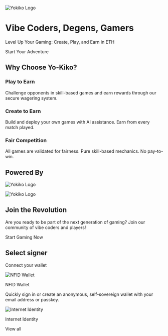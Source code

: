 ![Yokiko Logo](https://6ccb2a97-9533-42de-84a4-f867550e7fe7-00-w63du7r2u2qr.riker.replit.dev/assets/yo-kiko_lettermark.svg)

# Vibe Coders, Degens, Gamers

Level Up Your Gaming: Create, Play, and Earn in ETH

Start Your Adventure

## Why Choose Yo-Kiko?

### Play to Earn

Challenge opponents in skill-based games and earn rewards through our secure wagering system.

### Create to Earn

Build and deploy your own games with AI assistance. Earn from every match played.

### Fair Competition

All games are validated for fairness. Pure skill-based mechanics. No pay-to-win.

## Powered By

![Yokiko Logo](https://6ccb2a97-9533-42de-84a4-f867550e7fe7-00-w63du7r2u2qr.riker.replit.dev/assets/abstract.svg)

![Yokiko Logo](https://6ccb2a97-9533-42de-84a4-f867550e7fe7-00-w63du7r2u2qr.riker.replit.dev/assets/IC_logo_horizontal_white.svg)

## Join the Revolution

Are you ready to be part of the next generation of gaming? Join our community of vibe coders and players!

Start Gaming Now

## Select signer

Connect your wallet

![NFID Wallet](<Base64-Image-Removed>)

NFID Wallet

Quickly sign in or create an anonymous, self-sovereign wallet with your email address or passkey.

![Internet Identity](<Base64-Image-Removed>)

Internet Identity

View all